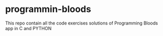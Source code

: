 # programmin-bloods
This repo contain all the code exercises solutions of Programming Bloods app in C and PYTHON

